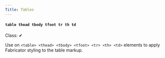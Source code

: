 ```yaml
---
Title: Tables
---
```


#### `table thead tbody tfoot tr th td`

Class: ✔

Use on `<table> <thead> <tbody> <tfoot> <tr> <th> <td>` elements to apply Fabricator styling to the table markup.
